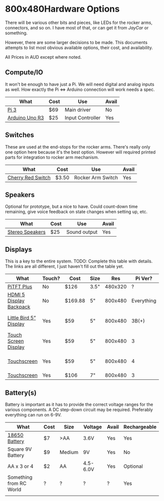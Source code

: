 # 800x480Hardware Options

There will be various other bits and pieces, like LEDs for the rocker arms, connectors, and so on. I have most of that, or can get it from *JayCar* or something.

However, there are some larger decisions to be made. This documents attempts to list most obvious available options, their cost, and availability.

All Prices in AUD except where noted.

## Compute/IO

It won't be enough to have just a Pi. We will need digital and analog inputs as well. How exactly the Pi <=> Arduino connection will work needs a spec.

| What | Cost | Use | Avail |
|------|------|-----|-------|
| [Pi 3](https://www.littlebird.com.au/products/raspberry-pi-3-model-b-f1990217-84ed-4cd4-a75a-bd1962465bd8) | $69 | Main driver | No |
| [Arduino Uno R3](https://www.littlebird.com.au/products/uno-r3-little-bird) | $25 | Input Controller | Yes |

## Switches

These are used at the end-stops for the rocker arms. There's really only one option here because it's the best option. However will required printed parts for integration to rocker arm mechanism.

| What | Cost | Use | Avail |
|------|------|-----|-------|
| [Cherry Red Switch](https://www.littlebird.com.au/products/cherry-mx-switch-red) | $3.50 | Rocker Arm Switch | Yes|

## Speakers

Optional for prototype, but a nice to have. Could count-down time remaining, give voice feedback on state changes when setting up, etc.

| What | Cost | Use | Avail |
|------|------|-----|-------|
| [Stereo Speakers](https://www.littlebird.com.au/products/adafruit-i2s-3w-stereo-speaker-bonnet-for-raspberry-pi-mini-kit) | $25 | Sound output | Yes |

## Displays

This is a key to the entire system. TODO: Complete this table with details. The links are all different, I just haven't fill out the table yet.

| What | Touch? | Cost | Size | Res | Pi Ver? | Notes | Avail |
|------|------|------|-----|---------|-------|-------|-------|
| [PiTFT Plus](https://raspberry.piaustralia.com.au/products/pitft-plus-480x320-3-5-tft-touchscreen-for-raspberry-pi) | No | $126 | 3.5" | 480x320 | ? | | |
| [HDMI 5 Display Backpack](https://raspberry.piaustralia.com.au/products/hdmi-5-display-backpack-without-touch) | No | $169.88 | 5" | 800x480 | Everything | | Yes|
| [Little Bird 5” Display](https://raspberry.piaustralia.com.au/collections/displays/products/little-bird-5-display ) | Yes | $59 | 5" | 800x480 | 3B(+) | 5V, Has Pen | Yes|
| [Touch Screen Display](https://www.littlebird.com.au/products/5-inch-lcd-hdmi-touch-screen-display-for-raspberry-pi-3) | Yes | $59 | 5" | 800x480 | 3 | 5V, Has Pen |  Yes|
| [Touchscreen](https://www.littlebird.com.au/products/5-inch-lcd-hdmi-touch-screen-display-for-raspberry-pi-4) | Yes | $59 | 5" | 800x480 | 4 | 5V from Pi | Yes|
| [Touchscreen](https://raspberry.piaustralia.com.au/products/7-inch-lcd-hdmi-touch-screen-display-tft-for-raspb#description) | Yes | $106 | 7" | 800x480 | 3 | | Yes|

## Battery(s)

Battery is important as it has to provide the correct voltage ranges for the various components. A DC step-down circuit may be required. Preferably everything can run on 6-9V.

| What | Cost | Size | Voltage | Avail | Rechargeable |
|------|------|------|---------|-------|--------------|
| [18650 Battery](https://www.18650batterystore.com/collections/18650-batteries) | $7 | >AA | 3.6V | Yes | Yes |
| Square 9V Battery | $9 | Medium | 9V | Yes | No |
| AA x 3 or 4 | $2 | AA | 4.5-6.0V | Yes | Optional |
| Something from RC World | ? | ? | ? | ? | Yes |
|  |  |  |  |  |  |

